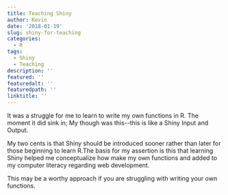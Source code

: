 ```yaml
---
title: Teaching Shiny
author: Kevin
date: '2018-01-19'
slug: shiny-for-teaching
categories:
  - R
tags:
  - Shiny
  - Teaching
description: ''
featured: ''
featuredalt: ''
featuredpath: ''
linktitle: ''
---
```


It was a struggle for me to learn to write my own functions in R. The moment it did sink in; My though was this--this is like a Shiny Input and Output. 

My two cents is that Shiny should be introduced sooner rather than later for those beginning to learn R.The basis for my assertion is this that learning Shiny helped me conceptualize how make my own functions and  added to my computer literacy regarding web development.  

This may be a worthy approach if you are struggling with writing your own functions. 






